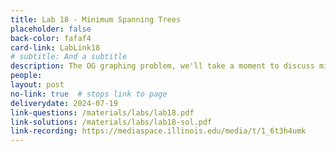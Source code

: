 ```yaml
---
title: Lab 18 - Minimum Spanning Trees
placeholder: false
back-color: fafaf4
card-link: LabLink18
# subtitle: And a subtitle
description: The OG graphing problem, we'll take a moment to discuss minimum spanning tree problems.
people:
layout: post
no-link: true  # stops link to page 
deliverydate: 2024-07-19
link-questions: /materials/labs/lab18.pdf
link-solutions: /materials/labs/lab18-sol.pdf
link-recording: https://mediaspace.illinois.edu/media/t/1_6t3h4umk
---
```










